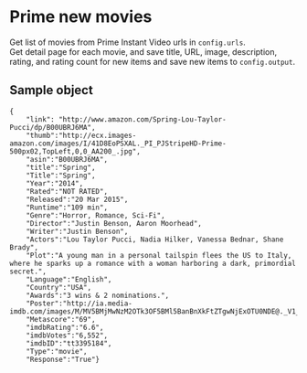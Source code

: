 # Prime new movies

Get list of movies from Prime Instant Video urls in `config.urls`.  
Get detail page for each movie, and save title, URL, image, description, rating,
and rating count for new items and save new items to `config.output`.

## Sample object

````
{
    "link": "http://www.amazon.com/Spring-Lou-Taylor-Pucci/dp/B00UBRJ6MA",
    "thumb":"http://ecx.images-amazon.com/images/I/41D8EoPSXAL._PI_PJStripeHD-Prime-500px02,TopLeft,0,0_AA200_.jpg",
    "asin":"B00UBRJ6MA",
    "title":"Spring",
    "Title":"Spring",
    "Year":"2014",
    "Rated":"NOT RATED",
    "Released":"20 Mar 2015",
    "Runtime":"109 min",
    "Genre":"Horror, Romance, Sci-Fi",
    "Director":"Justin Benson, Aaron Moorhead",
    "Writer":"Justin Benson",
    "Actors":"Lou Taylor Pucci, Nadia Hilker, Vanessa Bednar, Shane Brady",
    "Plot":"A young man in a personal tailspin flees the US to Italy, where he sparks up a romance with a woman harboring a dark, primordial secret.",
    "Language":"English",
    "Country":"USA",
    "Awards":"3 wins & 2 nominations.",
    "Poster":"http://ia.media-imdb.com/images/M/MV5BMjMwNzM2OTk3OF5BMl5BanBnXkFtZTgwNjExOTU0NDE@._V1_SX300.jpg",
    "Metascore":"69",
    "imdbRating":"6.6",
    "imdbVotes":"6,552",
    "imdbID":"tt3395184",
    "Type":"movie",
    "Response":"True"}

````
